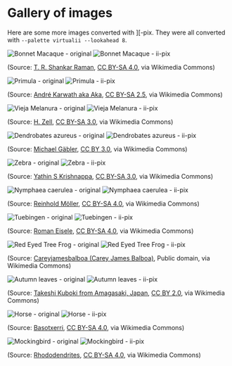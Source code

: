 # Gallery of images

Here are some more images converted with ][-pix.  They were all converted with `--palette virtualii --lookahead 8`.

![Bonnet Macaque - original](examples/macaque-original.png) ![Bonnet Macaque - ii-pix](examples/macaque-iipix-virtualii-preview.png)

(Source: [T. R. Shankar Raman](https://commons.wikimedia.org/wiki/File:Bonnet_Macaque_DSC_1125.jpg), [CC BY-SA 4.0](https://creativecommons.org/licenses/by-sa/4.0), via Wikimedia Commons)

![Primula - original](examples/primula-original.png) ![Primula - ii-pix](examples/primula-iipix-virtualii-preview.png)

(Source: [André Karwath aka Aka](https://commons.wikimedia.org/wiki/File:Primula_aka.jpg), [CC BY-SA 2.5](https://creativecommons.org/licenses/by-sa/2.5), via Wikimedia Commons)

![Vieja Melanura - original](examples/fish-original.png) ![Vieja Melanura - ii-pix](examples/fish-iipix-virtualii-preview.png) 

(Source: [H. Zell](https://commons.wikimedia.org/wiki/File:Vieja_melanura_-_Karlsruhe_Zoo_01.jpg), [CC BY-SA 3.0](https://creativecommons.org/licenses/by-sa/3.0), via Wikimedia Commons)

![Dendrobates azureus - original](examples/blue-frog-original.png) ![Dendrobates azureus - ii-pix](examples/blue-frog-iipix-virtualii-preview.png)

(Source: [Michael Gäbler](https://commons.wikimedia.org/wiki/File:Dendrobates_azureus_(Dendrobates_tinctorius)_Edit.jpg), [CC BY 3.0](https://creativecommons.org/licenses/by/3.0), via Wikimedia Commons)

![Zebra - original](examples/zebra-original.png) ![Zebra - ii-pix](examples/zebra-iipix-virtualii-preview.png) 

(Source: [Yathin S Krishnappa](https://commons.wikimedia.org/wiki/File:Equus_quagga_burchellii_-_Etosha,_2014.jpg), [CC BY-SA 3.0](https://creativecommons.org/licenses/by-sa/3.0), via Wikimedia Commons)

![Nymphaea caerulea - original](examples/nymphaea-original.png) ![Nymphaea caerulea - ii-pix](examples/nymphaea-iipix-virtualii-preview.png)  

(Source: [Reinhold Möller](https://commons.wikimedia.org/wiki/File:Nymphaea_caerulea-20091014-RM-115245.jpg), [CC BY-SA 4.0](https://creativecommons.org/licenses/by-sa/4.0), via Wikimedia Commons)

![Tuebingen - original](examples/tuebingen-original.png) ![Tuebingen - ii-pix](examples/tuebingen-iipix-virtualii-preview.png)

(Source: [Roman Eisele](https://commons.wikimedia.org/wiki/File:T%C3%BCbingen_-_Neckarfront_mit_vereistem_Neckar.jpg), [CC BY-SA 4.0](https://creativecommons.org/licenses/by-sa/4.0), via Wikimedia Commons)

![Red Eyed Tree Frog - original](examples/red-eyed-tree-frog-original.png) ![Red Eyed Tree Frog - ii-pix](examples/red-eyed-tree-frog-iipix-virtualii-preview.png) 

(Source: [Careyjamesbalboa (Carey James Balboa)](https://commons.wikimedia.org/wiki/File:Red_eyed_tree_frog_edit2.jpg), Public domain, via Wikimedia Commons)

![Autumn leaves - original](examples/autumn-original.png) ![Autumn leaves - ii-pix](examples/autumn-iipix-virtualii-preview.png)

(Source: [Takeshi Kuboki from Amagasaki, Japan](https://commons.wikimedia.org/wiki/File:Autumn_foliage_2012_(8253659960).jpg), [CC BY 2.0](https://creativecommons.org/licenses/by/2.0), via Wikimedia Commons)

![Horse - original](examples/horse-original.png) ![Horse - ii-pix](examples/horse-iipix-virtualii-preview.png)

(Source: [Basotxerri](https://commons.wikimedia.org/wiki/File:Galt%C3%BCr_-_Pferdekopf_01.jpg), [CC BY-SA 4.0](https://creativecommons.org/licenses/by-sa/4.0), via Wikimedia Commons)

![Mockingbird - original](examples/mockingbird-original.png) ![Mockingbird - ii-pix](examples/mockingbird-iipix-virtualii-preview.png)

(Source: [Rhododendrites](https://commons.wikimedia.org/wiki/File:Mockingbird_in_GWC_(71606).jpg), [CC BY-SA 4.0](https://creativecommons.org/licenses/by-sa/4.0), via Wikimedia Commons)